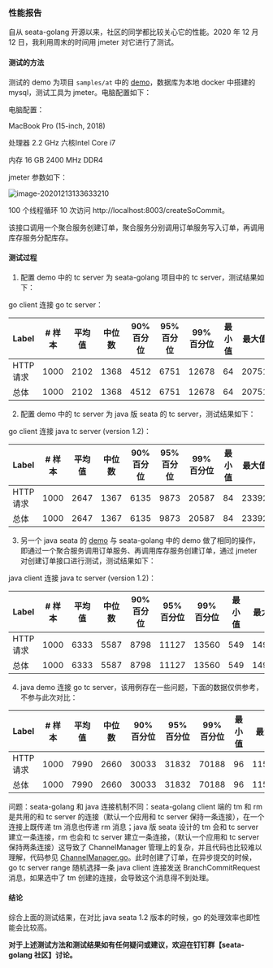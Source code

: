 ### 性能报告

自从 seata-golang 开源以来，社区的同学都比较关心它的性能。2020 年 12 月 12 日，我利用周末的时间用 jmeter 对它进行了测试。

#### 测试的方法

测试的 demo 为项目 `samples/at` 中的 [demo](https://github.com/opentrx/seata-golang/tree/dev/samples/at)，数据库为本地 docker 中搭建的 mysql，测试工具为 jmeter。电脑配置如下：

电脑配置：

MacBook Pro (15-inch, 2018)

处理器 2.2 GHz 六核Intel Core i7

内存 16 GB 2400 MHz DDR4

jmeter 参数如下：

![image-20201213133633210](https://github.com/opentrx/seata-golang/blob/dev/docs/pics/image-20201213133633210.png)

100 个线程循环 10 次访问 http://localhost:8003/createSoCommit。

该接口调用一个聚合服务创建订单，聚合服务分别调用订单服务写入订单，再调用库存服务分配库存。

#### 测试过程

1. 配置 demo 中的 tc server 为 seata-golang 项目中的 tc server，测试结果如下：

go client 连接 go tc server：

| Label    | # 样本 | 平均值 | 中位数 | 90% 百分位 | 95% 百分位 | 99% 百分位 | 最小值 | 最大值 | 异常 % | 吞吐量   | 接收 KB/sec | 发送 KB/sec |
| -------- | ------ | ------ | ------ | ---------- | ---------- | ---------- | ------ | ------ | ------ | -------- | ----------- | ----------- |
| HTTP请求 | 1000   | 2102   | 1368   | 4512       | 6751       | 12678      | 64     | 20751  | 0.00%  | 37.44337 | 5.81        | 4.83        |
| 总体     | 1000   | 2102   | 1368   | 4512       | 6751       | 12678      | 64     | 20751  | 0.00%  | 37.44337 | 5.81        | 4.83        |



2. 配置 demo 中的 tc server 为 java 版 seata 的 tc server，测试结果如下：

go client 连接 java tc server (version 1.2)：

| Label    | # 样本 | 平均值 | 中位数 | 90% 百分位 | 95% 百分位 | 99% 百分位 | 最小值 | 最大值 | 异常 % | 吞吐量   | 接收 KB/sec | 发送 KB/sec |
| -------- | ------ | ------ | ------ | ---------- | ---------- | ---------- | ------ | ------ | ------ | -------- | ----------- | ----------- |
| HTTP请求 | 1000   | 2647   | 1367   | 6135       | 9873       | 20587      | 84     | 23392  | 0.00%  | 29.45248 | 4.57        | 3.8         |
| 总体     | 1000   | 2647   | 1367   | 6135       | 9873       | 20587      | 84     | 23392  | 0.00%  | 29.45248 | 4.57        | 3.8         |



3. 另一个 java seata 的 [demo](https://github.com/dk-lockdown/seata-demo) 与 seata-golang 中的 demo 做了相同的操作，即通过一个聚合服务调用订单服务、再调用库存服务创建订单，通过 jmeter 对创建订单接口进行测试，测试结果如下：

java client 连接 java tc server (version 1.2)：

| Label    | # 样本 | 平均值 | 中位数 | 90% 百分位 | 95% 百分位 | 99% 百分位 | 最小值 | 最大值 | 异常 % | 吞吐量   | 接收 KB/sec | 发送 KB/sec |
| -------- | ------ | ------ | ------ | ---------- | ---------- | ---------- | ------ | ------ | ------ | -------- | ----------- | ----------- |
| HTTP请求 | 1000   | 6333   | 5587   | 8798       | 11127      | 13560      | 549    | 14903  | 0.00%  | 15.05276 | 5.6         | 2.62        |
| 总体     | 1000   | 6333   | 5587   | 8798       | 11127      | 13560      | 549    | 14903  | 0.00%  | 15.05276 | 5.6         | 2.62        |



4. java demo 连接 go tc server，该用例存在一些问题，下面的数据仅供参考，不参与此次对比：

| Label    | # 样本 | 平均值 | 中位数 | 90% 百分位 | 95% 百分位 | 99% 百分位 | 最小值 | 最大值 | 异常 % | 吞吐量  | 接收 KB/sec | 发送 KB/sec |
| -------- | ------ | ------ | ------ | ---------- | ---------- | ---------- | ------ | ------ | ------ | ------- | ----------- | ----------- |
| HTTP请求 | 1000   | 7990   | 2660   | 30033      | 31832      | 70188      | 96     | 115046 | 0.00%  | 8.55293 | 3.5         | 1.49        |
| 总体     | 1000   | 7990   | 2660   | 30033      | 31832      | 70188      | 96     | 115046 | 0.00%  | 8.55293 | 3.5         | 1.49        |

问题：seata-golang 和 java 连接机制不同：seata-golang client 端的 tm 和 rm 是共用的和 tc server 的连接（默认一个应用和 tc server 保持一条连接），在一个连接上既传递 tm 消息也传递 rm 消息；java 版 seata 设计的 tm 会和 tc server 建立一条连接，rm 也会和 tc server 建立一条连接，（默认一个应用和 tc server 保持两条连接）这导致了 ChannelManager 管理上的复杂，并且代码也比较难以理解，代码参见 [ChannelManager.go](https://github.com/seata/seata/blob/develop/core/src/main/java/io/seata/core/rpc/netty/ChannelManager.java)。此时创建了订单，在异步提交的时候，go tc server range 随机选择一条 java client 连接发送 BranchCommitRequest 消息，如果选中了 tm 创建的连接，会导致这个消息得不到处理。



#### 结论

综合上面的测试结果，在对比 java seata 1.2 版本的时候，go 的处理效率也即性能会比较高。

**对于上述测试方法和测试结果如有任何疑问或建议，欢迎在钉钉群【seata-golang 社区】讨论。**

